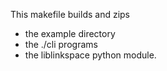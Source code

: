 This makefile builds and zips

- the example directory
- the ./cli programs
- the liblinkspace python module.
